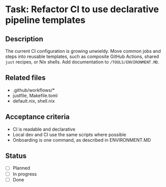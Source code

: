 # Task: Refactor CI to use declarative pipeline templates

## Description
The current CI configuration is growing unwieldy. Move common jobs and steps into reusable templates, such as composite GitHub Actions, shared `just` recipes, or Nix shells. Add documentation to `/TOOLS/ENVIRONMENT.MD`.

## Related files
- .github/workflows/*
- justfile, Makefile.toml
- default.nix, shell.nix

## Acceptance criteria
- CI is readable and declarative
- Local dev and CI use the same scripts where possible
- Onboarding is one command, as described in ENVIRONMENT.MD

## Status
- [ ] Planned
- [ ] In progress
- [ ] Done
